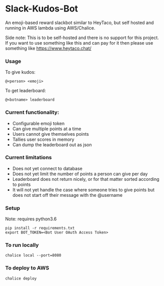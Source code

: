 # Slack-Kudos-Bot
An emoji-based reward slackbot similar to HeyTaco, but self hosted and running in AWS lambda using AWS/Chalice.

Side note: This is to be self-hosted and there is no support for this project. If you want to use something like this and can pay for it then please use something like https://www.heytaco.chat/

### Usage
To give kudos:

    @<person> <emoji>
    
To get leaderboard:

    @<botname> leaderboard

### Current functionality:
 - Configurable emoji token 
 - Can give multiple points at a time
 - Users cannot give themselves points
 - Tallies user scores in memory
 - Can dump the leaderboard out as json
 
### Current limitations
 - Does not yet connect to database
 - Does not yet limit the number of points a person can give per day
 - Leaderboard does not return nicely, or for that matter sorted according to points
 - It will not yet handle the case where someone tries to give points but does not start off their message with the @username
 
### Setup
Note: requires python3.6

    pip install -r requirements.txt
    export BOT_TOKEN=<Bot User OAuth Access Token>
    
### To run locally
    chalice local --port=8080

### To deploy to AWS
    chalice deploy
